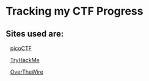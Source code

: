 # **Tracking my CTF Progress**

## Sites used are:

&nbsp;&nbsp;&nbsp;[picoCTF](https://www.picoctf.org/)

&nbsp;&nbsp;&nbsp;[TryHackMe](https://tryhackme.com/)

&nbsp;&nbsp;&nbsp;[OverTheWire](https://overthewire.org/wargames/)


